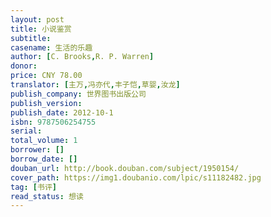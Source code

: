 ```yaml
---
layout: post
title: 小说鉴赏
subtitle: 
casename: 生活的乐趣
author: [C. Brooks,R. P. Warren]
donor: 
price: CNY 78.00
translator: [主万,冯亦代,丰子恺,草婴,汝龙]
publish_company: 世界图书出版公司
publish_version: 
publish_date: 2012-10-1
isbn: 9787506254755
serial: 
total_volume: 1
borrower: []
borrow_date: []
douban_url: http://book.douban.com/subject/1950154/
cover_path: https://img1.doubanio.com/lpic/s11182482.jpg
tag: [书评]
read_status: 想读
---
```


